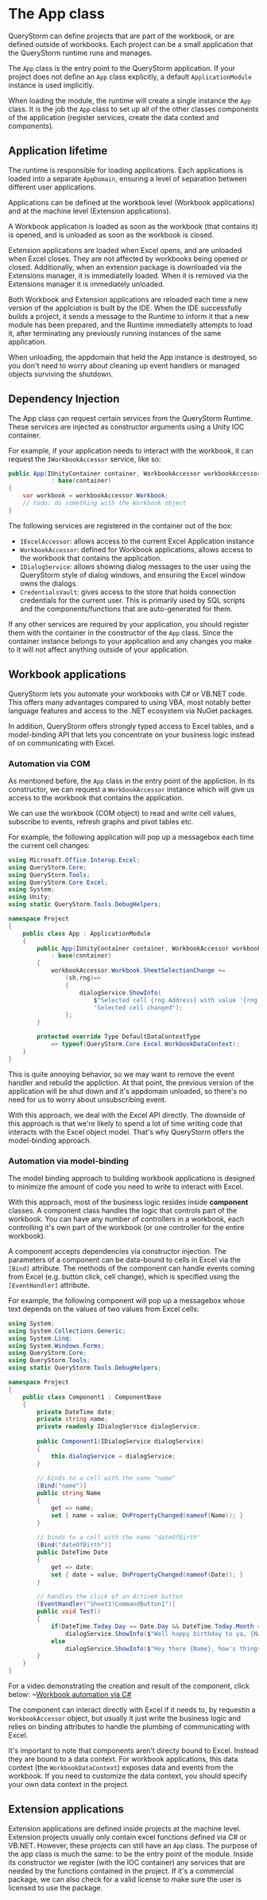 # The App class

QueryStorm can define projects that are part of the workbook, or are defined outside of workbooks. Each project can be a small application that the QueryStorm runtime runs and manages.

The `App` class is the entry point to the QueryStorm application. 
If your project does not define an `App` class explicitly, a default `ApplicationModule` instance is used implicitly.

When loading the module, the runtime will create a single instance the `App` class. It is the job the `App` class to set up all of the other classes components of the application (register services, create the data context and components). 

## Application lifetime
The runtime is responsible for loading applications. Each applications is loaded into a separate `AppDomain`, ensuring a level of separation between different user applications. 

Applications can be defined at the workbook level (Workbook applications) and at the machine level (Extension applications).

A Workbook application is loaded as soon as the workbook (that contains it) is opened, and is unloaded as soon as the workbook is closed.

Extension applications are loaded when Excel opens, and are unloaded when Excel closes. They are not affected by workbooks being opened or closed. Additionally, when an extension package is downloaded via the Extensions manager, it is immediatelly loaded. When it is removed via the Extensions manager it is immediately unloaded.

Both Workbook and Extension applications are reloaded each time a new version of the applciation is built by the IDE. When the IDE successfully builds a project, it sends a message to the Runtime to inform it that a new module has been prepared, and the Runtime immediatelly attempts to load it, after terminating any previously running instances of the same application. 

When unloading, the appdomain that held the App instance is destroyed, so you don't need to worry about cleaning up event handlers or managed objects surviving the shutdown.

## Dependency Injection

The App class can request certain services from the QueryStorm Runtime. These services are injected as constructor arguments using a Unity IOC container.

For example, if your application needs to interact with the workbook, it can request the `IWorkbookAccessor` service, like so:

```csharp
public App(IUnityContainer container, WorkbookAccessor workbookAccessor)
			: base(container)
{
    var workbook = workbookAccessor.Workbook;
    // todo: do something with the Workbook object 
}
```

The following services are registered in the container out of the box:
- `IExcelAccessor`: allows access to the current Excel Application instance
- `WorkbookAccessor`: defined for Workbook applications, allows access to the workbook that contains the application.
- `IDialogService`: allows showing dialog messages to the user using the QueryStorm style of dialog windows, and ensuring the Excel window owns the dialogs.
- `CredentialsVault`: gives access to the store that holds connection credentials for the current user. This is primarily used by SQL scripts and the components/functions that are auto-generated for them.

If any other services are required by your application, you should register them with the container in the constructor of the `App` class. Since the container instance belongs to your application and any changes you make to it will not affect anything outside of your application. 


## Workbook applications

QueryStorm lets you automate your workbooks with C# or VB.NET code. This offers many advantages compared to using VBA, most notably better language features and access to the .NET ecosystem via NuGet packages.

In addition, QueryStorm offers strongly typed access to Excel tables, and a model-binding API that lets you concentrate on your business logic instead of on communicating with Excel. 

### Automation via COM

As mentioned before, the `App` class in the entry point of the appliction. In its constructor, we can request a `WorkbookAccessor` instance which will give us access to the workbook that contains the application.

We can use the workbook (COM object) to read and write cell values, subscribe to events, refresh graphs and pivot tables etc.

For example, the following application will pop up a messagebox each time the current cell changes:

```csharp
using Microsoft.Office.Interop.Excel;
using QueryStorm.Core;
using QueryStorm.Tools;
using QueryStorm.Core.Excel;
using System;
using Unity;
using static QueryStorm.Tools.DebugHelpers;

namespace Project
{
	public class App : ApplicationModule
	{
		public App(IUnityContainer container, WorkbookAccessor workbookAccessor, DialogService dialogService)
			: base(container)
		{
			workbookAccessor.Workbook.SheetSelectionChange += 
				(sh,rng)=> 
				{ 
					dialogService.ShowInfo(
						$"Selected cell {rng.Address} with value '{rng.Value}'", 
						"Selected cell changed");
				};
		}

        protected override Type DefaultDataContextType 
        	=> typeof(QueryStorm.Core.Excel.WorkbookDataContext);
	}
}
```

This is quite annoying behavior, so we may want to remove the event handler and rebuild the appliction. At that point, the previous version of the application will be shut down and it's appdomain unloaded, so there's no need for us to worry about unsubscribing event.

With this approach, we deal with the Excel API directly. The downside of this approach is that we're likely to spend a lot of time writing code that interacts with the Excel object model. That's why QueryStorm offers the model-binding approach.

### Automation via model-binding

The model binding approach to building workbook applications is designed to minimize the amount of code you need to write to interact with Excel. 

With this approach, most of the business logic resides inside **component** classes. A component class handles the logic that controls part of the workbook. You can have any number of controllers in a workbook, each controlling it's own part of the workbook (or one controller for the entire workbook).

A component accepts dependencies via constructor injection. The parameters of a component can be data-bound to cells in Excel via the `[Bind]` attribute. The methods of the component can handle events coming from Excel (e.g. button click, cell change), which is specified using the `[EventHandler]` attribute.

For example, the following component will pop up a messagebox whose text depends on the values of two values from Excel cells:

```csharp
using System;
using System.Collections.Generic;
using System.Linq;
using System.Windows.Forms;
using QueryStorm.Core;
using QueryStorm.Tools;
using static QueryStorm.Tools.DebugHelpers;

namespace Project
{
	public class Component1 : ComponentBase
	{
		private DateTime date;
		private string name;
		private readonly IDialogService dialogService;
		
		public Component1(IDialogService dialogService)
		{
			this.dialogService = dialogService;
		}
		
        // binds to a cell with the name "name"
		[Bind("name")]
		public string Name
		{
		    get => name; 
		    set { name = value; OnPropertyChanged(nameof(Name)); }
		}
		
        // binds to a cell with the name "dateOfBirth"
		[Bind("dateOfBirth")]
		public DateTime Date
		{
		    get => date; 
		    set { date = value; OnPropertyChanged(nameof(Date)); }
		}	
		
        // handles the click of an ActiveX button
		[EventHandler("Sheet1!CommandButton1")]
		public void Test()
		{
			if(DateTime.Today.Day == Date.Day && DateTime.Today.Month == Date.Month)
				dialogService.ShowInfo($"Well happy birthday to ya, {Name}!", "It's your birthday");
			else
				dialogService.ShowInfo($"Hey there {Name}, how's things?", "Heya");
		}
	}
}
```
For a video demonstrating the creation and result of the component, click below:
~[Workbook automation via C#](https://youtu.be/DFuTKu6O_9g)


The component can interact directly with Excel if it needs to, by requestin a `WorkbookAccessor` object, but usually it just write the business logic and relies on binding attributes to handle the plumbing of communicating with Excel.

It's important to note that components aren't directy bound to Excel. Instead they are bound to a data context. For workbook applications, this data context (the `WorkbookDataContext`) exposes data and events from the workbook. If you need to customize the data context, you should specify your own data context in the project.

## Extension applications

Extension applications are defined inside projects at the machine level. Extension projects usually only contain excel functions defined via C# or VB.NET. However, these projects can still have an `App` class. The purpose of the app class is much the same: to be the entry point of the module. Inside its constructor we register (with the IOC container) any services that are needed by the functions contained in the project. If it's a commercial package, we can also check for a valid license to make sure the user is licensed to use the package.